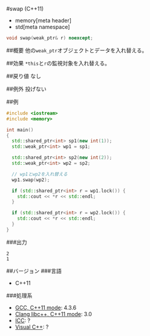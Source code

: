 #swap (C++11)
* memory[meta header]
* std[meta namespace]

```cpp
void swap(weak_ptr& r) noexcept;
```

##概要
他の`weak_ptr`オブジェクトとデータを入れ替える。


##効果
`*this`と`r`の監視対象を入れ替える。


##戻り値
なし


##例外
投げない


##例
```cpp
#include <iostream>
#include <memory>

int main()
{
  std::shared_ptr<int> sp1(new int(1));
  std::weak_ptr<int> wp1 = sp1;

  std::shared_ptr<int> sp2(new int(2));
  std::weak_ptr<int> wp2 = sp2;

  // wp1とwp2を入れ替える
  wp1.swap(wp2);

  if (std::shared_ptr<int> r = wp1.lock()) {
	std::cout << *r << std::endl;
  }

  if (std::shared_ptr<int> r = wp2.lock()) {
	std::cout << *r << std::endl;
  }
}
```

###出力
```
2
1
```

##バージョン
###言語
- C++11

###処理系
- [GCC, C++11 mode](/implementation.md#gcc): 4.3.6
- [Clang libc++, C++11 mode](/implementation.md#clang): 3.0
- [ICC](/implementation.md#icc): ?
- [Visual C++](/implementation.md#visual_cpp): ?
